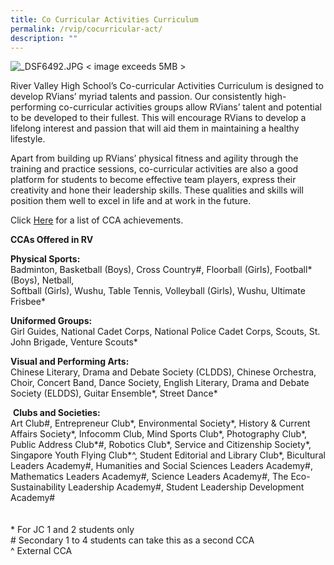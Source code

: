 ```yaml
---
title: Co Curricular Activities Curriculum
permalink: /rvip/cocurricular-act/
description: ""
---
```

![_DSF6492.JPG](https://rivervalleyhigh.moe.edu.sg/qql/slot/u724/IP@RV/Integrated%20Programme/_DSF6492.JPG)  < image exceeds 5MB >

River Valley High School’s Co-curricular Activities Curriculum is designed to develop RVians’ myriad talents and passion. Our consistently high-performing co-curricular activities groups allow RVians’ talent and potential to be developed to their fullest. This will encourage RVians to develop a lifelong interest and passion that will aid them in maintaining a healthy lifestyle.

Apart from building up RVians’ physical fitness and agility through the training and practice sessions, co-curricular activities are also a good platform for students to become effective team players, express their creativity and hone their leadership skills. These qualities and skills will position them well to excel in life and at work in the future.

Click [Here](/achievements/2019-achievements) for a list of CCA achievements.

  

**CCAs Offered in RV**

**Physical Sports:**  <br>
Badminton, Basketball (Boys), Cross Country#, Floorball (Girls), Football\* (Boys), Netball,<br>
Softball (Girls), Wushu, Table Tennis, Volleyball (Girls), Wushu, Ultimate Frisbee\*

**Uniformed Groups:** <br>
Girl Guides, National Cadet Corps, National Police Cadet Corps, Scouts, St. John Brigade, Venture Scouts\*

**Visual and Performing Arts:** <br>
Chinese Literary, Drama and Debate Society (CLDDS), Chinese Orchestra, Choir, Concert Band, Dance Society, English Literary, Drama and Debate Society (ELDDS), Guitar Ensemble\*, Street Dance\*

 **Clubs and Societies:** <br>
Art Club#, Entrepreneur Club\*, Environmental Society\*, History & Current Affairs Society\*, Infocomm Club, Mind Sports Club\*, Photography Club\*, Public Address Club\*#, Robotics Club\*, Service and Citizenship Society\*, Singapore Youth Flying Club\*^, Student Editorial and Library Club\*, Bicultural Leaders Academy#, Humanities and Social Sciences Leaders Academy#, Mathematics Leaders Academy#, Science Leaders Academy#, The Eco-Sustainability Leadership Academy#, Student Leadership Development Academy#
<br>
<br>
<br>
\* For JC 1 and 2 students only <br>
\# Secondary 1 to 4 students can take this as a second CCA <br>
^ External CCA